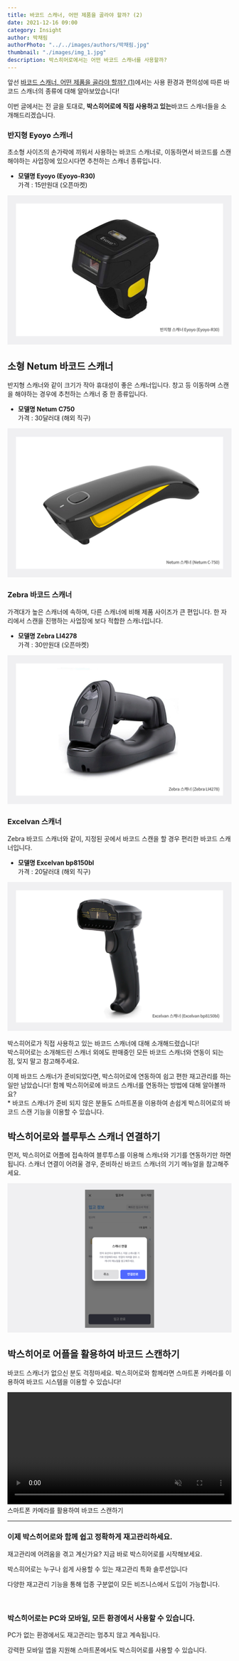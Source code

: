 ```yaml
---
title: 바코드 스캐너, 어떤 제품을 골라야 할까? (2)
date: 2021-12-16 09:00
category: Insight
author: 박채림
authorPhoto: "../../images/authors/박채림.jpg"
thumbnail: "./images/img_1.jpg"
description: 박스히어로에서는 어떤 바코드 스캐너를 사용할까?
---
```


앞선 [바코드 스캐너, 어떤 제품을 골라야 할까? (1)](/ko/blog/posts/바코드-스캐너-어떤-제품을-골라야-할까-1)에서는 사용 환경과 편의성에 따른 바코드 스캐너의 종류에 대해 알아보았습니다!

이번 글에서는 전 글을 토대로,  **박스히어로에 직접 사용하고 있는**바코드 스캐너들을 소개해드리겠습니다.

### 반지형 Eyoyo 스캐너

초소형 사이즈의 손가락에 끼워서 사용하는 바코드 스캐너로, 이동하면서 바코드를 스캔해야하는 사업장에 있으시다면 추천하는 스캐너 종류입니다.

- **모델명 Eyoyo (Eyoyo-R30)**<br/>가격 : 15만원대 (오픈마켓)

![Eyoyo 반지형 스캐너](images/img_2.png)

## 소형 Netum 바코드 스캐너

반지형 스캐너와 같이 크기가 작아 휴대성이 좋은 스캐너입니다. 창고 등 이동하며 스캔을 해야하는 경우에 추천하는 스캐너 중 한 종류입니다.

- **모델명 Netum C750**<br/>가격 : 30달러대 (해외 직구)

![Netum 바코드 스캐너](images/img_3.png)

### Zebra 바코드 스캐너

가격대가 높은 스캐너에 속하며, 다른 스캐너에 비해 제품 사이즈가 큰 편입니다. 한 자리에서 스캔을 진행하는 사업장에 보다 적합한 스캐너입니다.

- **모델명 Zebra LI4278**<br/>가격 : 30만원대 (오픈마켓)

![Zebra 스캐너](images/img_4.png)

### Excelvan 스캐너

Zebra 바코드 스캐너와 같이, 지정된 곳에서 바코드 스캔을 할 경우 편리한 바코드 스캐너입니다.

- **모델명 Excelvan bp8150bl**<br/>가격 : 20달러대 (해외 직구)

![Excelvan 스캐너](images/img_5.png)

박스히어로가 직접 사용하고 있는 바코드 스캐너에 대해 소개해드렸습니다!<br/>
박스히어로는 소개해드린 스캐너 외에도 판매중인 모든 바코드 스캐너와 연동이 되는 점, 잊지 말고 참고해주세요.

이제 바코드 스캐너가 준비되었다면, 박스히어로에 연동하여 쉽고 편한 재고관리를 하는 일만 남았습니다! 함께 박스히어로에 바코드  스캐너를 연동하는 방법에 대해 알아볼까요?<br/>
<gray-text>* 바코드 스캐너가 준비 되지 않은 분들도 스마트폰을 이용하여 손쉽게 박스히어로의 바코드 스캔 기능을 이용할 수 있습니다.</gray-text>

## 박스히어로와 블루투스 스캐너 연결하기

먼저, 박스히어로 어플에 접속하여 블루투스를 이용해 스캐너와 기기를 연동하기만 하면 됩니다. 스캐너 연결이 어려울 경우, 준비하신 바코드 스캐너의 기기 메뉴얼을 참고해주세요.

![박스히어로와 블루투스 스캐너 연결하기](images/img_6.png)

## 박스히어로 어플을 활용하여 바코드 스캔하기

바코드 스캐너가 없으신 분도 걱정마세요. 박스히어로와 함께라면 스마트폰 카메라를 이용하여 바코드 시스템을 이용할 수 있습니다!

<video src="images/img_7.mp4" style="width:100%" muted autoplay loop playsinline></video>
<invisible>스마트폰 카메라를 활용하여 바코드 스캔하기</invisible>

<hr/>

### 이제 박스히어로와 함께 쉽고 정확하게 재고관리하세요.

재고관리에 어려움을 겪고 계신가요? 지금 바로 박스히어로를 시작해보세요.

박스히어로는 누구나 쉽게 사용할 수 있는 재고관리 특화 솔루션입니다

다양한 재고관리 기능을 통해 업종 구분없이 모든 비즈니스에서 도입이 가능합니다.

<br/>

<tip-box>

### 박스히어로는 PC와 모바일, 모든 환경에서 사용할 수 있습니다.

PC가 없는 환경에서도 재고관리는 멈추지 않고 계속됩니다.

강력한 모바일 앱을 지원해 스마트폰에서도 박스히어로를 사용할 수 있습니다.

</tip-box>
